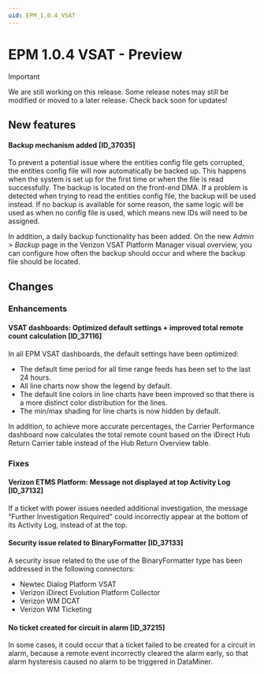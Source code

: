 ```yaml
---
uid: EPM_1.0.4_VSAT
---
```


# EPM 1.0.4 VSAT - Preview

> [!IMPORTANT]
> We are still working on this release. Some release notes may still be modified or moved to a later release. Check back soon for updates!

## New features

#### Backup mechanism added [ID_37035]

To prevent a potential issue where the entities config file gets corrupted, the entities config file will now automatically be backed up. This happens when the system is set up for the first time or when the file is read successfully. The backup is located on the front-end DMA. If a problem is detected when trying to read the entities config file, the backup will be used instead. If no backup is available for some reason, the same logic will be used as when no config file is used, which means new IDs will need to be assigned.

In addition, a daily backup functionality has been added. On the new *Admin* > *Backup* page in the Verizon VSAT Platform Manager visual overview, you can configure how often the backup should occur and where the backup file should be located.

## Changes

### Enhancements

#### VSAT dashboards: Optimized default settings + improved total remote count calculation [ID_37116]

In all EPM VSAT dashboards, the default settings have been optimized:

- The default time period for all time range feeds has been set to the last 24 hours.
- All line charts now show the legend by default.
- The default line colors in line charts have been improved so that there is a more distinct color distribution for the lines.
- The min/max shading for line charts is now hidden by default.

In addition, to achieve more accurate percentages, the Carrier Performance dashboard now calculates the total remote count based on the iDirect Hub Return Carrier table instead of the Hub Return Overview table.

### Fixes

#### Verizon ETMS Platform: Message not displayed at top Activity Log [ID_37132]

If a ticket with power issues needed additional investigation, the message "Further Investigation Required" could incorrectly appear at the bottom of its Activity Log, instead of at the top.

#### Security issue related to BinaryFormatter [ID_37133]

A security issue related to the use of the BinaryFormatter type has been addressed in the following connectors:

- Newtec Dialog Platform VSAT
- Verizon iDirect Evolution Platform Collector
- Verizon WM DCAT
- Verizon WM Ticketing

#### No ticket created for circuit in alarm [ID_37215]

In some cases, it could occur that a ticket failed to be created for a circuit in alarm, because a remote event incorrectly cleared the alarm early, so that alarm hysteresis caused no alarm to be triggered in DataMiner.
